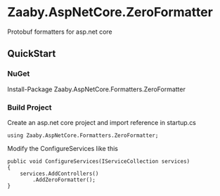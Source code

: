 # Zaaby.AspNetCore.ZeroFormatter

Protobuf formatters for asp.net core

## QuickStart

### NuGet

Install-Package Zaaby.AspNetCore.Formatters.ZeroFormatter

### Build Project

Create an asp.net core project and import reference in startup.cs

```CSharp
using Zaaby.AspNetCore.Formatters.ZeroFormatter;
```

Modify the ConfigureServices like this

```CSharp
public void ConfigureServices(IServiceCollection services)
{
    services.AddControllers()
        .AddZeroFormatter();
}
```
